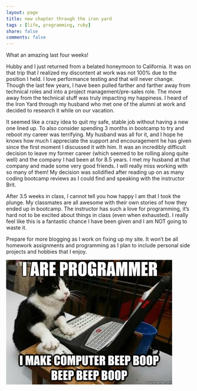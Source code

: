 ```yaml
---
layout: page
title: new chapter through the iron yard
tags : [life, programming, ruby]
share: false
comments: false
---
```


What an amazing last four weeks!

Hubby and I just returned from a belated honeymoon to California.  It was on that trip that I realized my discontent at work was not 100% due to the position I held.  I love performance testing and that will never change.  Though the last few years, I have been pulled farther and farther away from technical roles and into a project management/pre-sales role.  The move away from the technical stuff was truly impacting my happiness.  I heard of the Iron Yard through my husband who met one of the alumni at work and decided to research it while on our vacation.

It seemed like a crazy idea to quit my safe, stable job without having a new one lined up.  To also consider spending 3 months in bootcamp to try and reboot my career was terrifying.  My husband was all for it, and I hope he knows how much I appreciate the support and encouragement he has given since the first moment I discussed it with him.  It was an incredibly difficult decision to leave my former career (which seemed to be rolling along quite well) and the company I had been at for 8.5 years.  I met my husband at that company and made some very good friends.  I will really miss working with so many of them!  My decision was solidified after reading up on as many coding bootcamp reviews as I could find and speaking with the instructor Brit.

After 3.5 weeks in class, I cannot tell you how happy I am that I took the plunge.  My classmates are all awesome with their own stories of how they ended up in bootcamp.  The instructor has such a love for programming, it’s hard not to be excited about things in class (even when exhausted).  I really feel like this is a fantastic chance I have been given and I am NOT going to waste it.

Prepare for more blogging as I work on fixing up my site.  It won’t be all homework assignments and programming as I plan to include personal side projects and hobbies that I enjoy.

![kitty](/images/programmer_cat.jpg)
